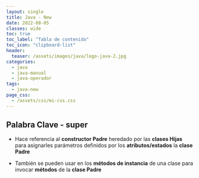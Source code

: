 ```yaml
---
layout: single
title: Java - New
date: 2022-08-05
classes: wide
toc: true
toc_label: "Tabla de contenido"
toc_icon: "clipboard-list"
header:
  teaser: /assets/images/java/logo-java-2.jpg
categories:
  - java
  - java-manual
  - java-operador
tags:
  - java-new
page_css: 
  - /assets/css/mi-css.css
---
```


## Palabra Clave - super

* Hace referencia al **constructor Padre** heredado por las **clases Hijas** para asignarles parámetros definidos por los **atributos/estados** la **clase Padre**

* También se pueden usar en los **métodos de instancia** de una clase para invocar **métodos** de la **clase Padre**

```java

```
